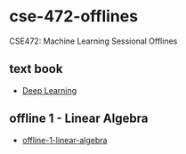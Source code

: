 # cse-472-offlines

CSE472: Machine Learning Sessional Offlines

## text book

- [Deep Learning](http://www.deeplearningbook.org/)

## offline 1 - Linear Algebra

- [offline-1-linear-algebra](./offline-1-linear-algebra/)
